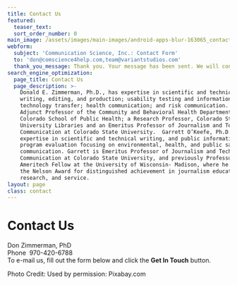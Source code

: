 ```yaml
---
title: Contact Us
featured:
  teaser_text:
  sort_order_number: 0
main_image: /assets/images/main-images/android-apps-blur-163065_contact_us.jpg
webform:
  subject: 'Communication Science, Inc.: Contact Form'
  to: 'don@comscience4help.com,team@variantstudios.com'
  thank_you_message: Thank you. Your message has been sent. We will contact you shortly.
search_engine_optimization:
  page_title: Contact Us
  page_description: >-
    Donald E. Zimmerman, Ph.D., has expertise in scientific and technical
    writing, editing, and production; usability testing and information design;
    technology transfer; health communication; and risk communication. Don is an
    Adjunct Professor of the Community and Behavioral Health Department,
    Colorado School of Public Health; a Research Professor, Colorado State
    University Libraries and an Emeritus Professor of Journalism and Technical
    Communication at Colorado State University.  Garrett O’Keefe, Ph.D., has
    expertise in scientific and technical writing, and public information
    program evaluation focusing on environmental, health, and public safety
    communication. Garrett is Emeritus Professor of Journalism and Technical
    Communication at Colorado State University, and previously Professor and
    Ameritech Fellow at the University of Wisconsin- Madison, where he received
    the Nelson Award for distinguished achievement in journalism education,
    research, and service.
layout: page
class: contact
---
```


# Contact Us

Don Zimmerman, PhD<br>Phone  970-420-6788<br>To e-mail us, fill out the form below and click the **Get In Touch** button.

Photo Credit: Used by permission: Pixabay.com